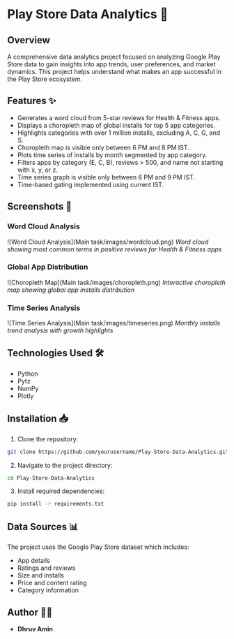 # Play Store Data Analytics 📱

## Overview
A comprehensive data analytics project focused on analyzing Google Play Store data to gain insights into app trends, user preferences, and market dynamics. This project helps understand what makes an app successful in the Play Store ecosystem.

## Features ✨
- Generates a word cloud from 5-star reviews for Health & Fitness apps.
- Displays a choropleth map of global installs for top 5 app categories.
- Highlights categories with over 1 million installs, excluding A, C, G, and S.
- Choropleth map is visible only between 6 PM and 8 PM IST.
- Plots time series of installs by month segmented by app category.
- Filters apps by category (E, C, B), reviews > 500, and name not starting with x, y, or z.
- Time series graph is visible only between 6 PM and 9 PM IST.
- Time-based gating implemented using current IST.

## Screenshots 📸

### Word Cloud Analysis
![Word Cloud Analysis](Main task/images/wordcloud.png)
*Word cloud showing most common terms in positive reviews for Health & Fitness apps*

### Global App Distribution
![Choropleth Map](Main task/images/choropleth.png)
*Interactive choropleth map showing global app installs distribution*

### Time Series Analysis
![Time Series Analysis](Main task/images/timeseries.png)
*Monthly installs trend analysis with growth highlights*

## Technologies Used 🛠
- Python
- Pytz
- NumPy
- Plotly

## Installation 📥
1. Clone the repository:
```bash
git clone https://github.com/yourusername/Play-Store-Data-Analytics.git
```

2. Navigate to the project directory:
```bash
cd Play-Store-Data-Analytics
```

3. Install required dependencies:
```bash
pip install -r requirements.txt
```

## Data Sources 📊
The project uses the Google Play Store dataset which includes:
- App details
- Ratings and reviews
- Size and installs
- Price and content rating
- Category information


## Author 👨‍💻
- **Dhruv Amin**

